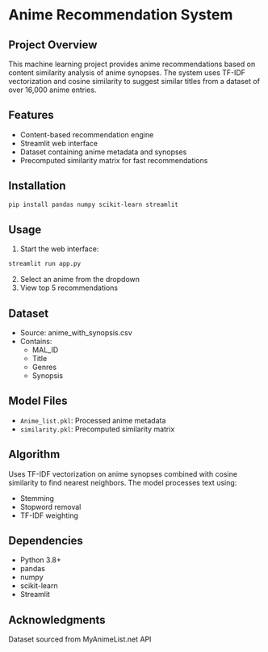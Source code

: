# Anime Recommendation System

## Project Overview
This machine learning project provides anime recommendations based on content similarity analysis of anime synopses. The system uses TF-IDF vectorization and cosine similarity to suggest similar titles from a dataset of over 16,000 anime entries.

## Features
- Content-based recommendation engine
- Streamlit web interface
- Dataset containing anime metadata and synopses
- Precomputed similarity matrix for fast recommendations

## Installation
```bash
pip install pandas numpy scikit-learn streamlit
```

## Usage
1. Start the web interface:
```bash
streamlit run app.py
```
2. Select an anime from the dropdown
3. View top 5 recommendations

## Dataset
- Source: anime_with_synopsis.csv
- Contains:
  - MAL_ID
  - Title
  - Genres
  - Synopsis

## Model Files
- `Anime_list.pkl`: Processed anime metadata
- `similarity.pkl`: Precomputed similarity matrix

## Algorithm
Uses TF-IDF vectorization on anime synopses combined with cosine similarity to find nearest neighbors. The model processes text using:
- Stemming
- Stopword removal
- TF-IDF weighting

## Dependencies
- Python 3.8+
- pandas
- numpy
- scikit-learn
- Streamlit

## Acknowledgments
Dataset sourced from MyAnimeList.net API
